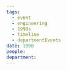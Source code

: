 ```yaml
---
tags:
  - event
  - engineering
  - 1990s
  - timeline
  - departmentEvents
date: 1990
people: 
department:
---
```

<span
	  class='ob-timelines' 
	  data-date='1990'  
	  data-class='orange'> 
</span>